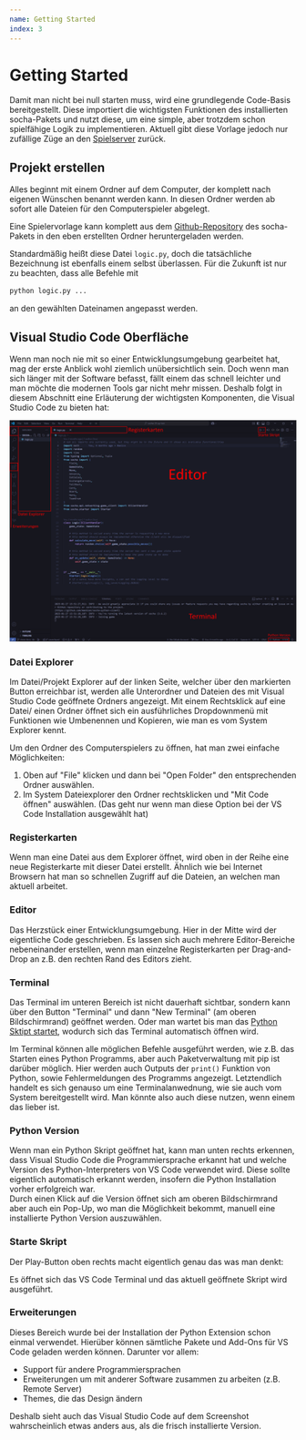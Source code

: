 ```yaml
---
name: Getting Started
index: 3
---
```


# Getting Started

Damit man nicht bei null starten muss, wird eine grundlegende Code-Basis bereitgestellt.
Diese importiert die wichtigsten Funktionen des installierten socha-Pakets und nutzt diese,
um eine simple, aber trotzdem schon spielfähige Logik zu implementieren.
Aktuell gibt diese Vorlage jedoch nur zufällige Züge an den [Spielserver](/glossary/server) zurück.

## Projekt erstellen

Alles beginnt mit einem Ordner auf dem Computer, der komplett nach eigenen Wünschen benannt
werden kann. In diesen Ordner werden ab sofort alle Dateien für den Computerspieler abgelegt.

Eine Spielervorlage kann komplett aus dem
[Github-Repository](https://github.com/software-challenge/player_python/blob/master/logic.py)
des socha-Pakets in den eben erstellten Ordner heruntergeladen werden.

Standardmäßig heißt diese Datei `logic.py`, doch die tatsächliche Bezeichnung ist ebenfalls
einem selbst überlassen. Für die Zukunft ist nur zu beachten, dass alle Befehle mit

```bash
python logic.py ...
```

an den gewählten Dateinamen angepasst werden.

## Visual Studio Code Oberfläche

Wenn man noch nie mit so einer Entwicklungsumgebung gearbeitet hat,
mag der erste Anblick wohl ziemlich unübersichtlich sein. Doch wenn man sich
länger mit der Software befasst, fällt einem das schnell leichter und
man möchte die modernen Tools gar nicht mehr missen.
Deshalb folgt in diesem Abschnitt eine Erläuterung der wichtigsten 
Komponenten, die Visual Studio Code zu bieten hat:

![VS Code Oberfläche](/images/python/vs-code.png)

### Datei Explorer

Im Datei/Projekt Explorer auf der linken Seite, welcher über den markierten Button
erreichbar ist, werden alle Unterordner und Dateien des mit Visual Studio Code geöffnete
Ordners angezeigt. Mit einem Rechtsklick auf eine Datei/ einen Ordner öffnet sich ein 
ausführliches Dropdownmenü mit Funktionen wie Umbenennen und Kopieren, wie man es vom
System Explorer kennt.

Um den Ordner des Computerspielers zu öffnen, hat man zwei einfache Möglichkeiten:

1.  Oben auf "File" klicken und dann bei "Open Folder" den entsprechenden Ordner auswählen.
2.  Im System Dateiexplorer den Ordner rechtsklicken und "Mit Code öffnen" auswählen.
(Das geht nur wenn man diese Option bei der VS Code Installation ausgewählt hat)

### Registerkarten

Wenn man eine Datei aus dem Explorer öffnet, wird oben in der Reihe eine
neue Registerkarte mit dieser Datei erstellt.
Ähnlich wie bei Internet Browsern hat man so schnellen Zugriff auf die Dateien,
an welchen man aktuell arbeitet.

### Editor

Das Herzstück einer Entwicklungsumgebung. Hier in der Mitte wird der eigentliche Code geschrieben.
Es lassen sich auch mehrere Editor-Bereiche nebeneinander erstellen, wenn man einzelne Registerkarten
per Drag-and-Drop an z.B. den rechten Rand des Editors zieht.

### Terminal

Das Terminal im unteren Bereich ist nicht dauerhaft sichtbar, sondern kann über den Button "Terminal" und dann
"New Terminal" (am oberen Bildschirmrand) geöffnet werden. Oder man wartet bis man das
[Python Sktipt startet](#starte-skript), wodurch sich das Terminal automatisch öffnen wird.

Im Terminal können alle möglichen Befehle ausgeführt werden, wie z.B. das Starten eines Python Programms,
aber auch Paketverwaltung mit pip ist darüber möglich. Hier werden auch Outputs der ```print()``` Funktion
von Python, sowie Fehlermeldungen des Programms angezeigt.
Letztendlich handelt es sich genauso um eine Terminalanwednung, wie sie auch vom System bereitgestellt wird.
Man könnte also auch diese nutzen, wenn einem das lieber ist.

### Python Version

Wenn man ein Python Skript geöffnet hat, kann man unten rechts erkennen, dass Visual Studio Code die
Programmiersprache erkannt hat und welche Version des Python-Interpreters von VS Code verwendet wird.
Diese sollte eigentlich automatisch erkannt werden, insofern die Python Installation vorher erfolgreich war. \
Durch einen Klick auf die Version öffnet sich am oberen Bildschirmrand aber auch ein Pop-Up,
wo man die Möglichkeit bekommt, manuell eine installierte Python Version auszuwählen.

### Starte Skript

Der Play-Button oben rechts macht eigentlich genau das was man denkt:

Es öffnet sich das VS Code Terminal und das aktuell geöffnete Skript wird ausgeführt.

### Erweiterungen

Dieses Bereich wurde bei der Installation der Python Extension schon einmal verwendet.
Hierüber können sämtliche Pakete und Add-Ons für VS Code geladen werden können.
Darunter vor allem:
- Support für andere Programmiersprachen
- Erweiterungen um mit anderer Software zusammen zu arbeiten (z.B. Remote Server)
- Themes, die das Design ändern

Deshalb sieht auch das Visual Studio Code auf dem Screenshot wahrscheinlich etwas anders aus,
als die frisch installierte Version.